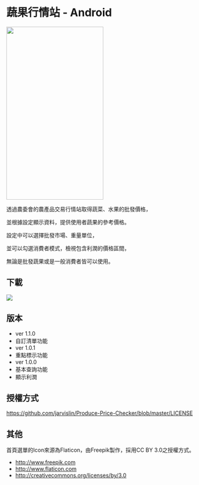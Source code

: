 蔬果行情站 - Android
==========
<img src="https://lh6.ggpht.com/GCDvi_WtOavfDC074RsXM3JdABUsLjWLEbKVrNGxxm7XAQUb5d7oTg1a7qylOsOQ1Q=h900-rw" width="253" height="450">

透過農委會的農產品交易行情站取得蔬菜、水果的批發價格，

並根據設定顯示資料，提供使用者蔬果的參考價格。

設定中可以選擇批發市場、重量單位，

並可以勾選消費者模式，檢視包含利潤的價格區間，

無論是批發蔬果或是一般消費者皆可以使用。

下載
---------
[<img src="http://developer.android.com/images/brand/en_generic_rgb_wo_60.png">](https://play.google.com/store/apps/details?id=com.jarvislin.producepricechecker)

版本
---------
* ver 1.1.0
 * 自訂清單功能
* ver 1.0.1
 * 重點標示功能
* ver 1.0.0
 * 基本查詢功能
 * 顯示利潤

授權方式
---------
https://github.com/jarvislin/Produce-Price-Checker/blob/master/LICENSE

其他
---------
首頁選單的Icon來源為Flaticon，由Freepik製作，採用CC BY 3.0之授權方式。
- http://www.freepik.com
- http://www.flaticon.com
- http://creativecommons.org/licenses/by/3.0
